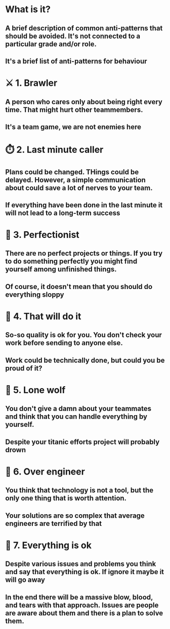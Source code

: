 # What is it?
## A brief description of common anti-patterns that should be avoided. It's not connected to a particular grade and/or role.
## It's a brief list of anti-patterns for behaviour

# ⚔️ 1. Brawler
## A person who cares only about being right every time. That might hurt other teammembers.
## It's a team game, we are not enemies here

# ⏱️ 2. Last minute caller
## Plans could be changed. THings could be delayed. However, a simple communication about could save a lot of nerves to your team.
## If everything have been done in the last minute it will not lead to a long-term success

# 💯 3. Perfectionist
## There are no perfect projects or things. If you try to do something perfectly you might find yourself among unfinished things.
## Of course, it doesn't mean that you should do everything sloppy

# 🙆 4. That will do it
## So-so quality is ok for you. You don't check your work before sending to anyone else.
## Work could be technically done, but could you be proud of it?

# 🐺 5. Lone wolf
## You don't give a damn about your teammates and think that you can handle everything by yourself.
## Despite your titanic efforts project will probably drown

# 🥼 6. Over engineer
## You think that technology is not a tool, but the only one thing that is worth attention.
## Your solutions are so complex that average engineers are terrified by that

# 🙈 7. Everything is ok
## Despite various issues and problems you think and say that everything is ok. If ignore it maybe it will go away
## In the end there will be a massive blow, blood, and tears with that approach. Issues are people are aware about them and there is a plan to solve them.
